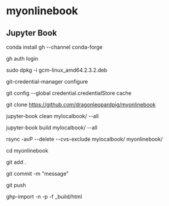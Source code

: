 # myonlinebook

## Jupyter Book

conda install gh --channel conda-forge

gh auth login

sudo dpkg -i gcm-linux_amd64.2.3.2.deb

git-credential-manager configure

git config --global credential.credentialStore cache

git clone https://github.com/dragonleopardpig/myonlinebook

jupyter-book clean mylocalbook/ --all

jupyter-book build mylocalbook/ --all

rsync -avP --delete --cvs-exclude mylocalbook/ myonlinebook/

cd myonlinebook

git add .

git commit -m "message"

git push

ghp-import -n -p -f _build/html

